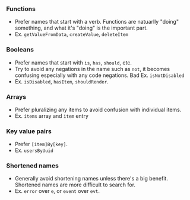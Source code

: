 ### Functions
- Prefer names that start with a verb. Functions are natuarlly "doing" something, and what it's "doing" is the important part.
- Ex. `getValueFromData`, `createValue`, `deleteItem`

### Booleans
- Prefer names that start with `is`, `has`, `should`, etc.
- Try to avoid any negations in the name such as `not`, it becomes confusing especially with any code negations. Bad Ex. `isNotDisabled`
- Ex. `isDisabled`, `hasItem`, `shouldRender`.

### Arrays
- Prefer pluralizing any items to avoid confusion with individual items.
- Ex. `items` array and `item` entry

### Key value pairs
- Prefer `[item]By[key]`. 
- Ex. `usersByUuid` 

### Shortened names
- Generally avoid shortening names unless there's a big benefit. Shortened names are more difficult to search for.
- Ex. `error` over `e`, or `event` over `evt`.

